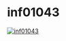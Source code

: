 # inf01043

[![inf01043](https://img.youtube.com/vi/cNfdAGFTW5M/0.jpg)](https://www.youtube.com/watch?v=cNfdAGFTW5M)
